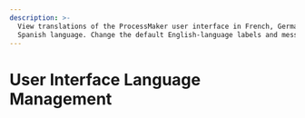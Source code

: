 ```yaml
---
description: >-
  View translations of the ProcessMaker user interface in French, German, or
  Spanish language. Change the default English-language labels and messages.
---
```


# User Interface Language Management

